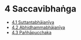 

# 4 Saccavibhaṅga

* [4.1 Suttantabhājanīya](4/4.1.md)
* [4.2 Abhidhammabhājanīya](4/4.2.md)
* [4.3 Pañhāpucchaka](4/4.3.md)




